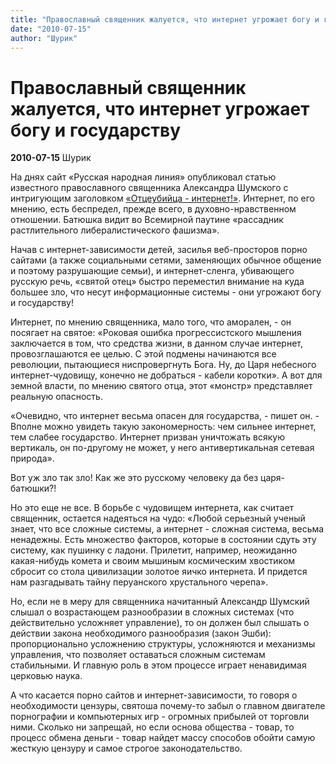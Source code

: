 ```yaml
---
title: "Православный священник жалуется, что интернет угрожает богу и государству"
date: "2010-07-15"
author: "Шурик"
---
```


# Православный священник жалуется, что интернет угрожает богу и государству

**2010-07-15** Шурик

На днях сайт «Русская народная линия» опубликовал статью известного православного священника Александра Шумского с интригующим заголовком [«Отцеубийца - интернет!»](http://ruskline.ru/news_rl/2010/07/13/otceubijca_internet/). Интернет, по его мнению, есть беспредел, прежде всего, в духовно-нравственном отношении. Батюшка видит во Всемирной паутине «рассадник растлительного либералистического фашизма».

Начав с интернет-зависимости детей, засилья веб-просторов порно сайтами (а также социальными сетями, заменяющих обычное общение и поэтому разрушающие семьи), и интернет-сленга, убивающего русскую речь, «святой отец» быстро переместил внимание на куда большее зло, что несут информационные системы - они угрожают богу и государству!

Интернет, по мнению священника, мало того, что аморален, - он посягает на святое: «Роковая ошибка прогрессистского мышления заключается в том, что средства жизни, в данном случае интернет, провозглашаются ее целью. С этой подмены начинаются все революции, пытающиеся ниспровергнуть Бога. Ну, до Царя небесного интернет-чудовищу, конечно не добраться - кабели коротки». А вот для земной власти, по мнению святого отца, этот «монстр» представляет реальную опасность.

«Очевидно, что интернет весьма опасен для государства, - пишет он. - Вполне можно увидеть такую закономерность: чем сильнее интернет, тем слабее государство. Интернет призван уничтожать всякую вертикаль, он по-другому не может, у него антивертикальная сетевая природа».

Вот уж зло так зло! Как же это русскому человеку да без царя-батюшки?!

Но это еще не все. В борьбе с чудовищем интернета, как считает священник, остается надеяться на чудо: «Любой серьезный ученый знает, что все сложные системы, а интернет - сложная система, весьма ненадежны. Есть множество факторов, которые в состоянии сдуть эту систему, как пушинку с ладони. Прилетит, например, неожиданно какая-нибудь комета и своим мышиным космическим хвостиком сбросит со стола цивилизации золотое яичко интернета. И придется нам разгадывать тайну перуанского хрустального черепа».

Но, если не в меру для священника начитанный Александр Шумский слышал о возрастающем разнообразии в сложных системах (что действительно усложняет управление), то он должен был слышать о действии закона необходимого разнообразия (закон Эшби): пропорционально усложнению структуры, усложняются и механизмы управления, что позволяет оставаться сложным системам стабильными. И главную роль в этом процессе играет ненавидимая церковью наука.

А что касается порно сайтов и интернет-зависимости, то говоря о необходимости цензуры, святоша почему-то забыл о главном двигателе порнографии и компьютерных игр - огромных прибылей от торговли ними. Сколько ни запрещай, но если основа общества - товар, то процесс обмена деньги - товар найдет массу способов обойти самую жесткую цензуру и самое строгое законодательство.